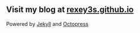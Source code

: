 Visit my blog at [rexey3s.github.io](http://rexey3s.github.io)
---
Powered by [Jekyll](http://jekyllrb.org) and [Octopress](http://octopress.org)